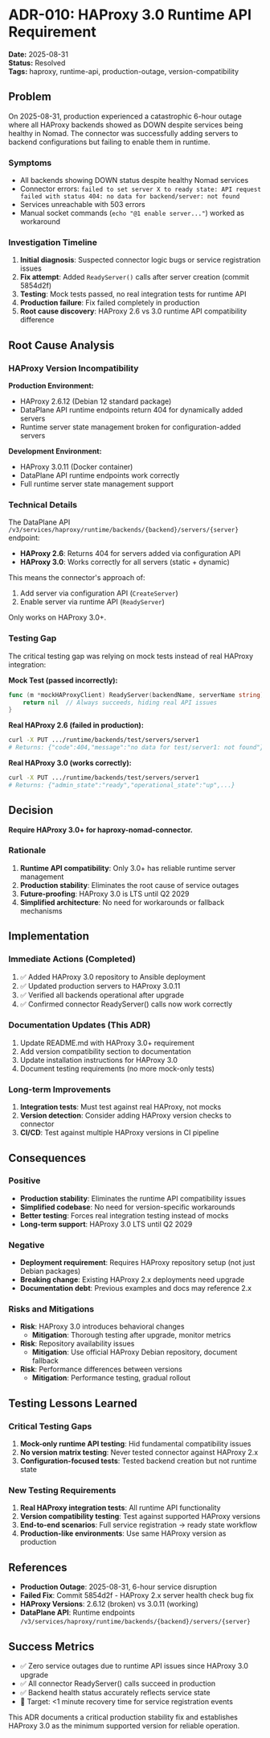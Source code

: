 # ADR-010: HAProxy 3.0 Runtime API Requirement

**Date:** 2025-08-31  
**Status:** Resolved  
**Tags:** haproxy, runtime-api, production-outage, version-compatibility

## Problem

On 2025-08-31, production experienced a catastrophic 6-hour outage where all HAProxy backends showed as DOWN despite services being healthy in Nomad. The connector was successfully adding servers to backend configurations but failing to enable them in runtime.

### Symptoms
- All backends showing DOWN status despite healthy Nomad services
- Connector errors: `failed to set server X to ready state: API request failed with status 404: no data for backend/server: not found`
- Services unreachable with 503 errors
- Manual socket commands (`echo "@1 enable server..."`) worked as workaround

### Investigation Timeline
1. **Initial diagnosis**: Suspected connector logic bugs or service registration issues
2. **Fix attempt**: Added `ReadyServer()` calls after server creation (commit 5854d2f)
3. **Testing**: Mock tests passed, no real integration tests for runtime API
4. **Production failure**: Fix failed completely in production
5. **Root cause discovery**: HAProxy 2.6 vs 3.0 runtime API compatibility difference

## Root Cause Analysis

### HAProxy Version Incompatibility

**Production Environment:**
- HAProxy 2.6.12 (Debian 12 standard package)
- DataPlane API runtime endpoints return 404 for dynamically added servers
- Runtime server state management broken for configuration-added servers

**Development Environment:**
- HAProxy 3.0.11 (Docker container)
- DataPlane API runtime endpoints work correctly
- Full runtime server state management support

### Technical Details

The DataPlane API `/v3/services/haproxy/runtime/backends/{backend}/servers/{server}` endpoint:
- **HAProxy 2.6**: Returns 404 for servers added via configuration API
- **HAProxy 3.0**: Works correctly for all servers (static + dynamic)

This means the connector's approach of:
1. Add server via configuration API (`CreateServer`)
2. Enable server via runtime API (`ReadyServer`)

Only works on HAProxy 3.0+.

### Testing Gap

The critical testing gap was relying on mock tests instead of real HAProxy integration:

**Mock Test (passed incorrectly):**
```go
func (m *mockHAProxyClient) ReadyServer(backendName, serverName string) error {
    return nil  // Always succeeds, hiding real API issues
}
```

**Real HAProxy 2.6 (failed in production):**
```bash
curl -X PUT .../runtime/backends/test/servers/server1
# Returns: {"code":404,"message":"no data for test/server1: not found"}
```

**Real HAProxy 3.0 (works correctly):**
```bash
curl -X PUT .../runtime/backends/test/servers/server1
# Returns: {"admin_state":"ready","operational_state":"up",...}
```

## Decision

**Require HAProxy 3.0+ for haproxy-nomad-connector.**

### Rationale
1. **Runtime API compatibility**: Only 3.0+ has reliable runtime server management
2. **Production stability**: Eliminates the root cause of service outages
3. **Future-proofing**: HAProxy 3.0 is LTS until Q2 2029
4. **Simplified architecture**: No need for workarounds or fallback mechanisms

## Implementation

### Immediate Actions (Completed)
1. ✅ Added HAProxy 3.0 repository to Ansible deployment
2. ✅ Updated production servers to HAProxy 3.0.11
3. ✅ Verified all backends operational after upgrade
4. ✅ Confirmed connector ReadyServer() calls now work correctly

### Documentation Updates (This ADR)
1. Update README.md with HAProxy 3.0+ requirement
2. Add version compatibility section to documentation
3. Update installation instructions for HAProxy 3.0
4. Document testing requirements (no more mock-only tests)

### Long-term Improvements
1. **Integration tests**: Must test against real HAProxy, not mocks
2. **Version detection**: Consider adding HAProxy version checks to connector
3. **CI/CD**: Test against multiple HAProxy versions in CI pipeline

## Consequences

### Positive
- **Production stability**: Eliminates the runtime API compatibility issues
- **Simplified codebase**: No need for version-specific workarounds
- **Better testing**: Forces real integration testing instead of mocks
- **Long-term support**: HAProxy 3.0 LTS until Q2 2029

### Negative
- **Deployment requirement**: Requires HAProxy repository setup (not just Debian packages)
- **Breaking change**: Existing HAProxy 2.x deployments need upgrade
- **Documentation debt**: Previous examples and docs may reference 2.x

### Risks and Mitigations
- **Risk**: HAProxy 3.0 introduces behavioral changes
  - **Mitigation**: Thorough testing after upgrade, monitor metrics
- **Risk**: Repository availability issues
  - **Mitigation**: Use official HAProxy Debian repository, document fallback
- **Risk**: Performance differences between versions
  - **Mitigation**: Performance testing, gradual rollout

## Testing Lessons Learned

### Critical Testing Gaps
1. **Mock-only runtime API testing**: Hid fundamental compatibility issues
2. **No version matrix testing**: Never tested connector against HAProxy 2.x
3. **Configuration-focused tests**: Tested backend creation but not runtime state

### New Testing Requirements
1. **Real HAProxy integration tests**: All runtime API functionality
2. **Version compatibility testing**: Test against supported HAProxy versions
3. **End-to-end scenarios**: Full service registration → ready state workflow
4. **Production-like environments**: Use same HAProxy version as production

## References

- **Production Outage**: 2025-08-31, 6-hour service disruption
- **Failed Fix**: Commit 5854d2f - HAProxy 2.x server health check bug fix
- **HAProxy Versions**: 2.6.12 (broken) vs 3.0.11 (working)
- **DataPlane API**: Runtime endpoints `/v3/services/haproxy/runtime/backends/{backend}/servers/{server}`

## Success Metrics

- ✅ Zero service outages due to runtime API issues since HAProxy 3.0 upgrade
- ✅ All connector ReadyServer() calls succeed in production
- ✅ Backend health status accurately reflects service state
- 🎯 Target: <1 minute recovery time for service registration events

This ADR documents a critical production stability fix and establishes HAProxy 3.0 as the minimum supported version for reliable operation.